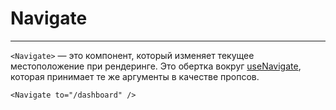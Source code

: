 # Navigate

---

`<Navigate>` — это компонент, который изменяет текущее местоположение при рендеринге. Это обертка вокруг [useNavigate](./useNavigate.md), которая принимает те же аргументы в качестве пропсов.

```
<Navigate to="/dashboard" />
```
